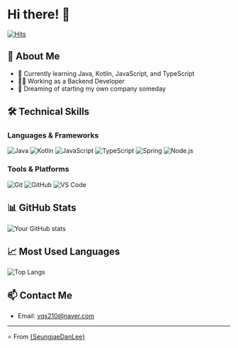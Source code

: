 # Hi there! 👋 

[![Hits](https://hits.seeyoufarm.com/api/count/incr/badge.svg?url=https%3A%2F%2Fgithub.com%2F{your-username}%2Fhit-counter&count_bg=%2379C83D&title_bg=%23555555&icon=&icon_color=%23E7E7E7&title=hits&edge_flat=false)](https://hits.seeyoufarm.com)

## 🚀 About Me
- 🌱 Currently learning Java, Kotlin, JavaScript, and TypeScript
- 👨‍💻 Working as a Backend Developer
- 🎯 Dreaming of starting my own company someday

## 🛠 Technical Skills
### Languages & Frameworks
![Java](https://img.shields.io/badge/-Java-007396?style=flat-square&logo=Java&logoColor=white)
![Kotlin](https://img.shields.io/badge/-Kotlin-0095D5?style=flat-square&logo=Kotlin&logoColor=white)
![JavaScript](https://img.shields.io/badge/-JavaScript-F7DF1E?style=flat-square&logo=JavaScript&logoColor=black)
![TypeScript](https://img.shields.io/badge/-TypeScript-3178C6?style=flat-square&logo=TypeScript&logoColor=white)
![Spring](https://img.shields.io/badge/-Spring-6DB33F?style=flat-square&logo=Spring&logoColor=white)
![Node.js](https://img.shields.io/badge/-Node.js-339933?style=flat-square&logo=Node.js&logoColor=white)

### Tools & Platforms
![Git](https://img.shields.io/badge/-Git-F05032?style=flat-square&logo=Git&logoColor=white)
![GitHub](https://img.shields.io/badge/-GitHub-181717?style=flat-square&logo=GitHub&logoColor=white)
![VS Code](https://img.shields.io/badge/-VS%20Code-007ACC?style=flat-square&logo=Visual%20Studio%20Code&logoColor=white)

## 📊 GitHub Stats
![Your GitHub stats](https://github-readme-stats.vercel.app/api?username={SeungjaeDanLee}&show_icons=true&theme=radical)

## 📈 Most Used Languages
![Top Langs](https://github-readme-stats.vercel.app/api/top-langs/?username={SeungjaeDanLee}&layout=compact&theme=radical)

## 📫 Contact Me
- Email: vqs210@naver.com

---
⭐️ From [{SeungjaeDanLee}](https://github.com/{SeungjaeDanLee})
